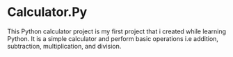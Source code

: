# Calculator.Py

This Python calculator project is my first project that i created while learning Python.
It is a simple calculator and perform basic operations i.e addition, subtraction, multiplication, and division.
